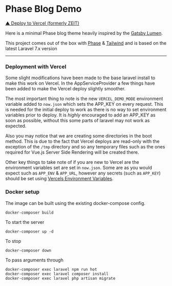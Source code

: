# Phase Blog Demo

[▲ Deploy to Vercel (formerly ZEIT)](https://vercel.co/new/project?template=https://github.com/reed-jones/phase-blog-demo/tree/master/)

Here is a minimal Phase blog theme heavily inspired by the [Gatsby Lumen](https://github.com/alxshelepenok/gatsby-starter-lumen).

This project comes out of the box with [Phase](https://phased.dev) & [Tailwind](https://tailwindcss.com) and is based on the latest Laravel 7.x version

---
### Deployment with Vercel

Some slight modifications have been made to the base laravel install to make this work on Vercel. In the AppServiceProvider a few things have been added to make the Vercel deploy slightly smoother.

The most important thing to note is the new `VERCEL_DEMO_MODE` environment variable added to `now.json` which sets the APP_KEY on every request. This is needed for the initial deploy to work as there is no way to set environment variables prior to deploy. It is _highly_ encouraged to add an APP_KEY as soon as possible, without
this some parts of laravel may not work as expected.

Also you may notice that we are creating some directories in the boot method. This is due to the fact that Vercel deploys are read-only with the exception of the `/tmp` directory and so any temporary files such as the ones required for Vue.js Server Side Rendering will be created there.

Other key things to take note of if you are new to Vercel are the environment variables set are set in `now.json`. Some are as you would expect such as `APP_ENV` & `APP_URL`, however any secrets (such as `APP_KEY`) should be set using [Vercels Environment Variables](https://vercel.com/docs/v2/build-step#environment-variables).

### Docker setup

The image can be built using the existing docker-compose config.
```sh
docker-composer build
```

To start the server
```
docker-composer up -d
```

To stop
```
docker-composer down
```

To pass arguments through
```
docker-composer exec laravel npm run hot
docker-composer exec laravel composer install
docker-composer exec laravel php artisan migrate
```
